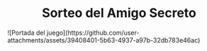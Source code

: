 <h1 align="center"> Sorteo del Amigo Secreto </h1>
![Portada del juego](https://github.com/user-attachments/assets/39408401-5b63-4937-a97b-32db783e46ac)
